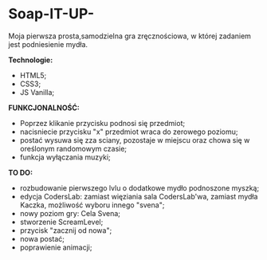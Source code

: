 # Soap-IT-UP-

Moja pierwsza prosta,samodzielna gra zręcznościowa, w której  zadaniem jest podniesienie mydła.

**Technologie:**
- HTML5;
- CSS3;
- JS Vanilla;

**FUNKCJONALNOŚĆ:**
- Poprzez klikanie przycisku podnosi się przedmiot;
- nacisniecie przycisku "x" przedmiot wraca do zerowego poziomu;
- postać wysuwa się zza sciany, pozostaje w miejscu oraz chowa się w oreślonym randomowym czasie;
- funkcja wyłączania muzyki;


**TO DO:**
- rozbudowanie pierwszego lvlu o dodatkowe mydło podnoszone myszką;
- edycja CodersLab: zamiast więziania sala CodersLab'wa, zamiast mydła Kaczka, możliwość wyboru innego "svena";
- nowy poziom gry: Cela Svena;
- stworzenie ScreamLevel;
- przycisk "zacznij od nowa";
- nowa postać;
- poprawienie animacji;


